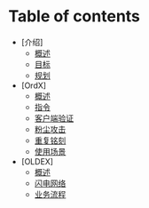 # Table of contents

* [介绍]
  * [概述](introduction/README.md)
  * [目标](introduction/goal.md)
  * [规划](introduction/roadmap.md)
* [OrdX]
  * [概述](ordx/README.md)
  * [指令](ordx/instruct.md)
  * [客户端验证](ordx/appverify.md)
  * [粉尘攻击](ordx/dust.md)
  * [重复铭刻](ordx/multiscribe.md)
  * [使用场景](ordx/usecase.md)
* [OLDEX]
  * [概述](oldex/README.md)
  * [闪电网络](oldex/lightning.md)
  * [业务流程](oldex/workflow.md)

